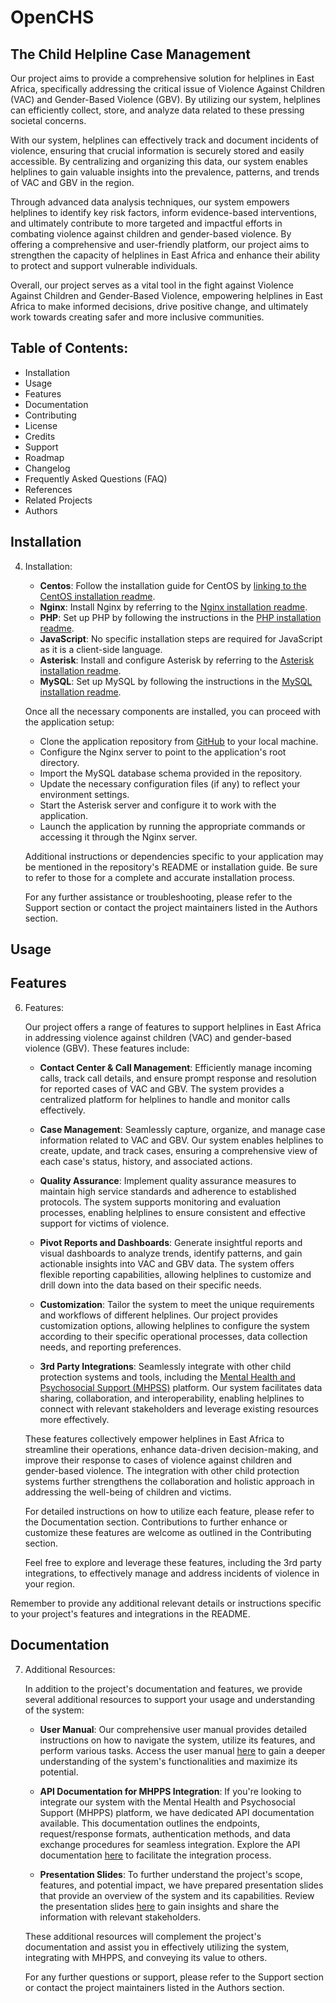 
# OpenCHS  

## The Child Helpline Case Management 


Our project aims to provide a comprehensive solution for helplines in East Africa, specifically addressing the critical issue of Violence Against Children (VAC) and Gender-Based Violence (GBV). By utilizing our system, helplines can efficiently collect, store, and analyze data related to these pressing societal concerns.

With our system, helplines can effectively track and document incidents of violence, ensuring that crucial information is securely stored and easily accessible. By centralizing and organizing this data, our system enables helplines to gain valuable insights into the prevalence, patterns, and trends of VAC and GBV in the region.

Through advanced data analysis techniques, our system empowers helplines to identify key risk factors, inform evidence-based interventions, and ultimately contribute to more targeted and impactful efforts in combating violence against children and gender-based violence. By offering a comprehensive and user-friendly platform, our project aims to strengthen the capacity of helplines in East Africa and enhance their ability to protect and support vulnerable individuals.

Overall, our project serves as a vital tool in the fight against Violence Against Children and Gender-Based Violence, empowering helplines in East Africa to make informed decisions, drive positive change, and ultimately work towards creating safer and more inclusive communities.


## Table of Contents:

- Installation
- Usage
- Features
- Documentation
- Contributing
- License
- Credits
- Support
- Roadmap
- Changelog
- Frequently Asked Questions (FAQ)
- References
- Related Projects
- Authors


## Installation

4. Installation:

   - **Centos**: Follow the installation guide for CentOS by [linking to the CentOS installation readme](https://example.com/centos-installation-readme).
   - **Nginx**: Install Nginx by referring to the [Nginx installation readme](https://example.com/nginx-installation-readme).
   - **PHP**: Set up PHP by following the instructions in the [PHP installation readme](https://example.com/php-installation-readme).
   - **JavaScript**: No specific installation steps are required for JavaScript as it is a client-side language.
   - **Asterisk**: Install and configure Asterisk by referring to the [Asterisk installation readme](https://example.com/asterisk-installation-readme).
   - **MySQL**: Set up MySQL by following the instructions in the [MySQL installation readme](https://example.com/mysql-installation-readme).

   Once all the necessary components are installed, you can proceed with the application setup:
   
   - Clone the application repository from [GitHub](https://github.com/your-repo) to your local machine.
   - Configure the Nginx server to point to the application's root directory.
   - Import the MySQL database schema provided in the repository.
   - Update the necessary configuration files (if any) to reflect your environment settings.
   - Start the Asterisk server and configure it to work with the application.
   - Launch the application by running the appropriate commands or accessing it through the Nginx server.

   Additional instructions or dependencies specific to your application may be mentioned in the repository's README or installation guide. Be sure to refer to those for a complete and accurate installation process.

   For any further assistance or troubleshooting, please refer to the Support section or contact the project maintainers listed in the Authors section.
## Usage 



## Features

6. Features:

   Our project offers a range of features to support helplines in East Africa in addressing violence against children (VAC) and gender-based violence (GBV). These features include:

   - **Contact Center & Call Management**: Efficiently manage incoming calls, track call details, and ensure prompt response and resolution for reported cases of VAC and GBV. The system provides a centralized platform for helplines to handle and monitor calls effectively.

   - **Case Management**: Seamlessly capture, organize, and manage case information related to VAC and GBV. Our system enables helplines to create, update, and track cases, ensuring a comprehensive view of each case's status, history, and associated actions.

   - **Quality Assurance**: Implement quality assurance measures to maintain high service standards and adherence to established protocols. The system supports monitoring and evaluation processes, enabling helplines to ensure consistent and effective support for victims of violence.

   - **Pivot Reports and Dashboards**: Generate insightful reports and visual dashboards to analyze trends, identify patterns, and gain actionable insights into VAC and GBV data. The system offers flexible reporting capabilities, allowing helplines to customize and drill down into the data based on their specific needs.

   - **Customization**: Tailor the system to meet the unique requirements and workflows of different helplines. Our project provides customization options, allowing helplines to configure the system according to their specific operational processes, data collection needs, and reporting preferences.

   - **3rd Party Integrations**: Seamlessly integrate with other child protection systems and tools, including the [Mental Health and Psychosocial Support (MHPSS)](https://example.com/mhpss) platform. Our system facilitates data sharing, collaboration, and interoperability, enabling helplines to connect with relevant stakeholders and leverage existing resources more effectively.

   These features collectively empower helplines in East Africa to streamline their operations, enhance data-driven decision-making, and improve their response to cases of violence against children and gender-based violence. The integration with other child protection systems further strengthens the collaboration and holistic approach in addressing the well-being of children and victims.

   For detailed instructions on how to utilize each feature, please refer to the Documentation section. Contributions to further enhance or customize these features are welcome as outlined in the Contributing section.

   Feel free to explore and leverage these features, including the 3rd party integrations, to effectively manage and address incidents of violence in your region.

Remember to provide any additional relevant details or instructions specific to your project's features and integrations in the README.

## Documentation

7. Additional Resources:

   In addition to the project's documentation and features, we provide several additional resources to support your usage and understanding of the system:

   - **User Manual**: Our comprehensive user manual provides detailed instructions on how to navigate the system, utilize its features, and perform various tasks. Access the user manual [here](https://example.com/user-manual) to gain a deeper understanding of the system's functionalities and maximize its potential.

   - **API Documentation for MHPPS Integration**: If you're looking to integrate our system with the Mental Health and Psychosocial Support (MHPPS) platform, we have dedicated API documentation available. This documentation outlines the endpoints, request/response formats, authentication methods, and data exchange procedures for seamless integration. Explore the API documentation [here](https://example.com/api-docs-mhpps) to facilitate the integration process.

   - **Presentation Slides**: To further understand the project's scope, features, and potential impact, we have prepared presentation slides that provide an overview of the system and its capabilities. Review the presentation slides [here](https://example.com/presentation-slides) to gain insights and share the information with relevant stakeholders.

   These additional resources will complement the project's documentation and assist you in effectively utilizing the system, integrating with MHPPS, and conveying its value to others.

   For any further questions or support, please refer to the Support section or contact the project maintainers listed in the Authors section.

